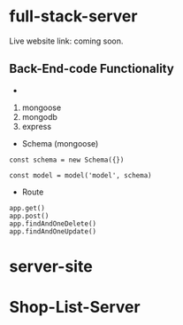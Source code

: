 # full-stack-server

Live website link: coming soon.

## Back-End-code Functionality

-

1. mongoose
2. mongodb
3. express

- Schema (mongoose)

```mongoose schema and model
const schema = new Schema({})

const model = model('model', schema)
```

- Route

```route
app.get()
app.post()
app.findAndOneDelete()
app.findAndOneUpdate()
```

# server-site

# Shop-List-Server
